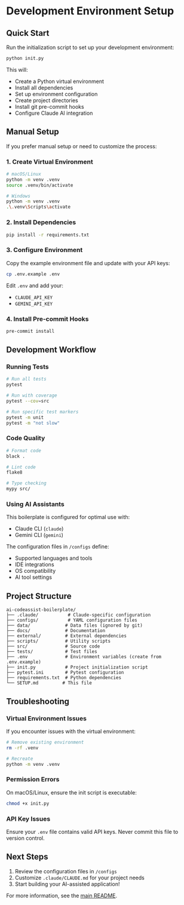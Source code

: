 # Development Environment Setup

## Quick Start

Run the initialization script to set up your development environment:

```bash
python init.py
```

This will:
- Create a Python virtual environment
- Install all dependencies
- Set up environment configuration
- Create project directories
- Install git pre-commit hooks
- Configure Claude AI integration

## Manual Setup

If you prefer manual setup or need to customize the process:

### 1. Create Virtual Environment

```bash
# macOS/Linux
python -m venv .venv
source .venv/bin/activate

# Windows
python -m venv .venv
.\.venv\Scripts\activate
```

### 2. Install Dependencies

```bash
pip install -r requirements.txt
```

### 3. Configure Environment

Copy the example environment file and update with your API keys:

```bash
cp .env.example .env
```

Edit `.env` and add your:
- `CLAUDE_API_KEY`
- `GEMINI_API_KEY`

### 4. Install Pre-commit Hooks

```bash
pre-commit install
```

## Development Workflow

### Running Tests

```bash
# Run all tests
pytest

# Run with coverage
pytest --cov=src

# Run specific test markers
pytest -m unit
pytest -m "not slow"
```

### Code Quality

```bash
# Format code
black .

# Lint code
flake8

# Type checking
mypy src/
```

### Using AI Assistants

This boilerplate is configured for optimal use with:
- Claude CLI (`claude`)
- Gemini CLI (`gemini`)

The configuration files in `/configs` define:
- Supported languages and tools
- IDE integrations
- OS compatibility
- AI tool settings

## Project Structure

```
ai-codeassist-boilerplate/
├── .claude/           # Claude-specific configuration
├── configs/           # YAML configuration files
├── data/             # Data files (ignored by git)
├── docs/             # Documentation
├── external/         # External dependencies
├── scripts/          # Utility scripts
├── src/              # Source code
├── tests/            # Test files
├── .env              # Environment variables (create from .env.example)
├── init.py           # Project initialization script
├── pytest.ini        # Pytest configuration
├── requirements.txt  # Python dependencies
└── SETUP.md         # This file
```

## Troubleshooting

### Virtual Environment Issues

If you encounter issues with the virtual environment:

```bash
# Remove existing environment
rm -rf .venv

# Recreate
python -m venv .venv
```

### Permission Errors

On macOS/Linux, ensure the init script is executable:

```bash
chmod +x init.py
```

### API Key Issues

Ensure your `.env` file contains valid API keys. Never commit this file to version control.

## Next Steps

1. Review the configuration files in `/configs`
2. Customize `.claude/CLAUDE.md` for your project needs
3. Start building your AI-assisted application!

For more information, see the [main README](README.md).